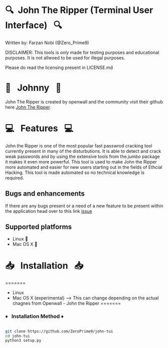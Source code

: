 # :mag:&nbsp;  John The Ripper (Terminal User Interface) &nbsp;  :mag:

Written by: Farzan Nobi (@Zero_Prime9)

DISCLAIMER: This tools is *only* made for testing purposes and educational purposes. It is not allwoed to be used for illegal purposes.

Please do read the licensing present in LICENSE.md


# :page_with_curl: &nbsp; Johnny &nbsp; :page_with_curl:

John The Ripper is created by openwall and the community visit their github here [John The Ripper](https://github.com/openwall/john).


# :computer: &nbsp; Features &nbsp; :computer:


John the Ripper is one of the most popular fast passwrod cracking tool currently present in many of the disturbutions. It is able to detect and crack weak passwords and by using the extensive tools from the *jumbo* package it makes it even more powerful. This tool is used to make John the Ripper more automated and easier for new users starting out in the fields of Ethcial Hacking. This tool is made automated so no technical knowledge is required.


## Bugs and enhancements

If there are any bugs present or a need of a new feature to be present within the application head over to this link [issue](https://github.com/ZeroPrime9/john-tui/issues) 


## Supported platforms


* Linux :penguin:
* Mac OS X :apple:

# :inbox_tray: &nbsp; Installation &nbsp; :inbox_tray:

=======
* Linux
* Mac OS X (experimental) --> This can change depending on the actual chagnes from Openwall - John the Ripper
=======

### :diamonds: &nbsp; Installation Method :diamonds:

```bash

git clone https://github.com/ZeroPrime9/john-tui
cd john-tui
python3 setup.py

```
